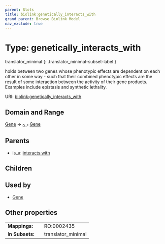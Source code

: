 ```yaml
---
parent: Slots
title: biolink:genetically_interacts_with
grand_parent: Browse Biolink Model
nav_exclude: true
---
```


# Type: genetically_interacts_with

translator_minimal
{: .translator_minimal-subset-label }


holds between two genes whose phenotypic effects are dependent on each other in some way - such that their combined phenotypic effects are the result of some interaction between the activity of their gene products. Examples include epistasis and synthetic lethality.

URI: [biolink:genetically_interacts_with](https://w3id.org/biolink/vocab/genetically_interacts_with)

## Domain and Range

[Gene](Gene.md) ->  <sub>0..*</sub> [Gene](Gene.md)

## Parents

 *  is_a: [interacts with](interacts_with.md)

## Children


## Used by

 * [Gene](Gene.md)

## Other properties

|  |  |  |
| --- | --- | --- |
| **Mappings:** | | RO:0002435 |
| **In Subsets:** | | translator_minimal |

